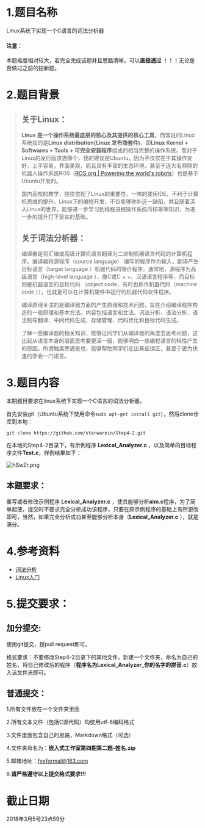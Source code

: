# 1.题目名称

Linux系统下实现一个C语言的词法分析器

#### 注意：

本题难度相对较大，若完全完成该题并且思路清晰，可以**直接通过** ！！！无论是否做过之前的招新题。

# 2.题目背景

> ## 关于Linux：
>
> **Linux 是一个操作系统最底层的核心及其提供的核心工具**，而常说的Linux系统指的是**Linux distribution(Linux 发布商套件)**，即**Linux Kernel + Softwares + Tools + 可完全安装程序**组成的相当完整的操作系统。而对于Linux的发行版该选哪个，我的建议是Ubuntu，因为不仅仅在于其操作友好，上手容易，界面美观，而且具有丰富的生态环境，甚至于连大名鼎鼎的机器人操作系统ROS（[ROS.org | Powering the world's robots](http://link.zhihu.com/?target=http%3A//www.ros.org/)）也是基于Ubuntu开发的。
>
> 国内高校的教学，往往忽视了Linux的重要性，一味的使用IDE，不利于计算机思维的提升。Linux下的编程开发，不仅能够弥补这一缺陷，并且随着深入Linux的世界，能够进一步学习到线程进程操作系统内核等等知识，为进一步的提升打下坚实的基础。
>
> ## 关于词法分析器：
>
> 编译器是将汇编或高级计算机语言翻译为二进制机器语言代码的计算机程序。编译器将源程序（source language） 编写的程序作为输入，翻译产生目标语言（target language ）机器代码的等价程序。通常地，源程序为高级语言（high-level language ），像C或C + +、汉语语言程序等，而目标则是机器语言的目标代码 （object code，有时也称作机器代码（machine code ）），也就是可以在计算机硬件中运行的机器代码软件程序。
>
> 编译原理关注的是编译器方面的产生原理和技术问题，旨在介绍编译程序构造的一般原理和基本方法。内容包括语言和文法、词法分析、语法分析、语法制导翻译、中间代码生成、存储管理、代码优化和目标代码生成。
>
> 了解一些编译器的相关知识，能够让同学们从编译器的角度去思考问题，这比起从语言本身的层面思考要更深一层，能够明白一些编程语言的特性产生的原因。所谓触类旁通是也，能够帮助同学们走出某些误区，甚至于更为快速的学会一门语言。

# 3.题目内容

本期题目要求在linux系统下实现一个C语言的词法分析器。

首先安装git（Ubuntu系统下使用命令`sudo apt-get install git`），然后clone仓库到本地：

```
git clone https://github.com/starwarein/Step4-2.git
```

在本地的Step4-2目录下，有示例程序 **Lexical_Analyzer.c** ，以及简单的目标程序文件**Test.c**，样例结果如下：

![hSwZr.png](https://s1.ax2x.com/2018/02/04/hSwZr.png)

## 本题要求：

重写或者修改示例程序 **Lexical_Analyzer.c** ，使其能够分析**aim.c**程序，为了简单起便，提交时不要求完全分析成功该程序，只要在原示例程序的基础上有所更改即可，当然，如果完全分析成功甚至能够分析本身（**Lexical_Analyzer.c** ），就是满分。



# 4.参考资料

- [词法分析](http://pandolia.net/tinyc/ch7_lexical_basic.html)
- [Linux入门](http://www.blogof33.com/post/4/)

# 5.提交要求：

## 加分提交:

使用git提交，提pull request即可。

格式要求：不要修改Step4-2目录下的其他文件，新建一个文件夹，命名为自己的姓名，将自己修改后的程序（**程序名为Lexical_Analyzer_你的名字的拼音.c**）放入该文件夹即可。

## 普通提交：

1.所有文件放在一个文件夹里面

2.所有文本文件（包括C源代码）均使用utf-8编码格式

3.文件里面包含自己的思路，Markdown格式（可选）

4.文件夹命名为：**嵌入式工作室第四期第二题-姓名.zip**

5.邮箱地址：fyxformal@163.com

6.**请严格遵守以上提交格式要求!!!**

# 截止日期
2018年3月5号23点59分




